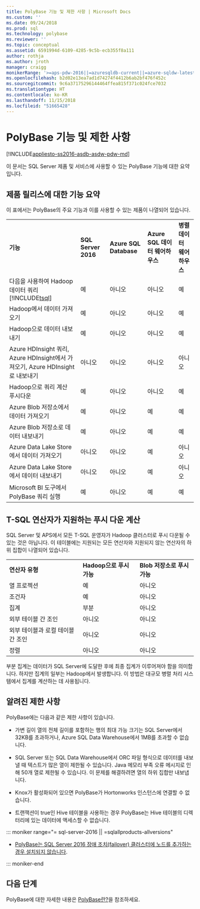 ```yaml
---
title: PolyBase 기능 및 제한 사항 | Microsoft Docs
ms.custom: ''
ms.date: 09/24/2018
ms.prod: sql
ms.technology: polybase
ms.reviewer: ''
ms.topic: conceptual
ms.assetid: 6591994d-6109-4285-9c5b-ecb355f8a111
author: rothja
ms.author: jroth
manager: craigg
monikerRange: '>=aps-pdw-2016||=azuresqldb-current||=azure-sqldw-latest||>=sql-server-2016||=sqlallproducts-allversions||>=sql-server-linux-2017||=azuresqldb-mi-current'
ms.openlocfilehash: b2d02e13ea7ad1d74274f4412b6ab2bf476f452c
ms.sourcegitcommit: 9c6a37175296144464ffea815f371c024fce7032
ms.translationtype: HT
ms.contentlocale: ko-KR
ms.lasthandoff: 11/15/2018
ms.locfileid: "51665428"
---
```

# <a name="polybase-features-and-limitations"></a>PolyBase 기능 및 제한 사항

[!INCLUDE[appliesto-ss2016-asdb-asdw-pdw-md](../../includes/tsql-appliesto-ss2016-all-md.md)]

이 문서는 SQL Server 제품 및 서비스에 사용할 수 있는 PolyBase 기능에 대한 요약입니다.  
  
## <a name="feature-summary-for-product-releases"></a>제품 릴리스에 대한 기능 요약

이 표에서는 PolyBase의 주요 기능과 이를 사용할 수 있는 제품이 나열되어 있습니다.  
  
||||||
|-|-|-|-|-|   
|**기능**|**SQL Server 2016**|**Azure SQL Database**|**Azure SQL 데이터 웨어하우스**|**병렬 데이터 웨어하우스**| 
|다음을 사용하여 Hadoop 데이터 쿼리 [!INCLUDE[tsql](../../includes/tsql-md.md)]|예|아니오|아니오|예|
|Hadoop에서 데이터 가져오기|예|아니오|아니오|예|
|Hadoop으로 데이터 내보내기  |예|아니오|아니오| 예|
|Azure HDInsight 쿼리, Azure HDInsight에서 가져오기, Azure HDInsight로 내보내기 |아니오|아니오|아니오|아니오
|Hadoop으로 쿼리 계산 푸시다운|예|아니오|아니오|예|  
|Azure Blob 저장소에서 데이터 가져오기|예|아니오|예|예| 
|Azure Blob 저장소로 데이터 내보내기|예|아니오|예|예|  
|Azure Data Lake Store에서 데이터 가져오기|아니오|아니오|예|아니오|    
|Azure Data Lake Store에서 데이터 내보내기|아니오|아니오|예|아니오|
|Microsoft BI 도구에서 PolyBase 쿼리 실행|예|아니오|예|예|   

## <a name="pushdown-computation-supported-by-t-sql-operators"></a>T-SQL 연산자가 지원하는 푸시 다운 계산

SQL Server 및 APS에서 모든 T-SQL 운영자가 Hadoop 클러스터로 푸시 다운될 수 있는 것은 아닙니다. 이 테이블에는 지원되는 모든 연산자와 지원되지 않는 연산자의 하위 집합이 나열되어 있습니다. 

||||
|-|-|-| 
|**연산자 유형**|**Hadoop으로 푸시 가능**|**Blob 저장소로 푸시 가능**|
|열 프로젝션|예|아니오|
|조건자|예|아니오|
|집계|부분|아니오|
|외부 테이블 간 조인|아니오|아니오|
|외부 테이블과 로컬 테이블 간 조인|아니오|아니오|
|정렬|아니오|아니오|

부분 집계는 데이터가 SQL Server에 도달한 후에 최종 집계가 이루어져야 함을 의미합니다. 하지만 집계의 일부는 Hadoop에서 발생합니다. 이 방법은 대규모 병렬 처리 시스템에서 집계를 계산하는 데 사용됩니다.  

## <a name="known-limitations"></a>알려진 제한 사항

PolyBase에는 다음과 같은 제한 사항이 있습니다.

- 가변 길이 열의 전체 길이를 포함하는 행의 최대 가능 크기는 SQL Server에서 32KB를 초과하거나, Azure SQL Data Warehouse에서 1MB를 초과할 수 없습니다.

- SQL Server 또는 SQL Data Warehouse에서 ORC 파일 형식으로 데이터를 내보낼 때 텍스트가 많은 열이 제한될 수 있습니다. Java 메모리 부족 오류 메시지로 인해 50개 열로 제한될 수 있습니다. 이 문제를 해결하려면 열의 하위 집합만 내보냅니다.

- Knox가 활성화되어 있으면 PolyBase가 Hortonworks 인스턴스에 연결할 수 없습니다.

- 트랜잭션이 true인 Hive 테이블을 사용하는 경우 PolyBase는 Hive 테이블의 디렉터리에 있는 데이터에 액세스할 수 없습니다.

<!--SQL Server 2016-->
::: moniker range="= sql-server-2016 || =sqlallproducts-allversions"

- [PolyBase는 SQL Server 2016 장애 조치(failover) 클러스터에 노드를 추가하는 경우 설치되지 않습니다](https://support.microsoft.com/help/3173087/fix-polybase-feature-doesn-t-install-when-you-add-a-node-to-a-sql-server-2016-failover-cluster).

::: moniker-end

## <a name="next-steps"></a>다음 단계

PolyBase에 대한 자세한 내용은 [PolyBase란?](polybase-guide.md)을 참조하세요.
